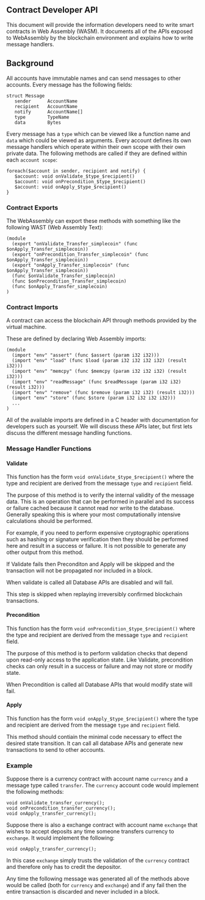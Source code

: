 Contract Developer API
-------------------------------------------

This document will provide the information developers need to write smart contracts in Web Assembly (WASM). It documents all of
the APIs exposed to WebAssembly by the blockchain environment and explains how to write message handlers.

## Background
All accounts have immutable names and can send messages to other accounts. Every message has the following fields:

```
struct Message
   sender      AccountName 
   recipient   AccountName
   notify      AccountName[]
   type        TypeName
   data        Bytes
```

Every message has a `type` which can be viewed like a function name and `data` which could be viewed as arguments. Every account
defines its own message handlers which operate within their own scope with their own private data.  The following methods are
called if they are defined within each `account scope`:


```
foreach($account in sender, recipient and notify) {
   $account: void onValidate_$type_$recipient()
   $account: void onPrecondition_$type_$recipient()
   $account: void onApply_$type_$recipient()
}
```

### Contract Exports 

The WebAssembly can export these methods with something like the following WAST (Web Assembly Text):

```
(module
  (export "onValidate_Transfer_simplecoin" (func $onApply_Transfer_simplecoin))
  (export "onPrecondition_Transfer_simplecoin" (func $onApply_Transfer_simplecoin))
  (export "onApply_Transfer_simplecoin" (func $onApply_Transfer_simplecoin))
  (func $onValidate_Transfer_simplecoin)
  (func $onPrecondition_Transfer_simplecoin)
  (func $onApply_Transfer_simplecoin)
)
```

### Contract Imports
A contract can access the blockchain API through methods provided by the virtual machine. 

These are defined by declaring Web Assembly imports:

```
(module
  (import "env" "assert" (func $assert (param i32 i32)))
  (import "env" "load" (func $load (param i32 i32 i32 i32) (result i32)))
  (import "env" "memcpy" (func $memcpy (param i32 i32 i32) (result i32)))
  (import "env" "readMessage" (func $readMessage (param i32 i32) (result i32)))
  (import "env" "remove" (func $remove (param i32 i32) (result i32)))
  (import "env" "store" (func $store (param i32 i32 i32 i32)))
  ...
)
```

All of the available imports are defined in a C header with documentation for developers such as yourself.
We will discuss these APIs later, but first lets discuss the different message handling functions.

### Message Handler Functions

#### Validate
This function has the form `void onValidate_$type_$recipient()` where the type and recipient are derived from the
message `type` and `recipient` field.  

The purpose of this method is to verify the internal validity of the message data. This is an operation that
can be performed in parallel and its success or failure cached because it cannot read nor write to the database. Generally
speaking this is where your most computationally intensive calculations should be performed. 

For example, if you need to perform expensive cryptographic operations such as hashing or signature verification then they
should be performed here and result in a success or failure.  It is not possible to generate any other output from this method.

If Validate fails then Preconditon and Apply will be skipped and the transaction will not be propagated nor included in a block.

When validate is called all Database APIs are disabled and will fail. 

This step is skipped when replaying irreversibly confirmed blockchain transactions.

#### Precondition
This function has the form `void onPrecondition_$type_$recipient()` where the type and recipient are derived from the
message `type` and `recipient` field.  

The purpose of this method is to perform validation checks that depend upon read-only access to the application state. Like
Validate, precondition checks can only result in a success or failure and may not store or modify state. 

When Precondition is called all Database APIs that would modify state will fail.

#### Apply
This function has the form `void onApply_$type_$recipient()` where the type and recipient are derived from the
message `type` and `recipient` field.  

This method should contiain the minimal code necessary to effect the desired state transition. It can call all database
APIs and generate new transactions to send to other accounts.


### Example

Suppose there is a currency contract with account name `currency` and a message type called `transfer`. The `currency` account code would implement the following methods:

```
void onValidate_transfer_currency();
void onPrecondition_transfer_currency();
void onApply_transfer_currency();
```

Suppose there is also a exchange contract with account name `exchange` that wishes to accept deposits any time someone transfers 
currency to `exchange`.  It would implement the following:

```
void onApply_transfer_currency();
```

In this case `exchange` simply trusts the validation of the `currency` contract and therefore only has to credit the depositor.

Any time the following message was generated all of the methods above would be called (both for `currency` and `exchange`) and if any fail then the entire transaction is discarded and never included in a block.



